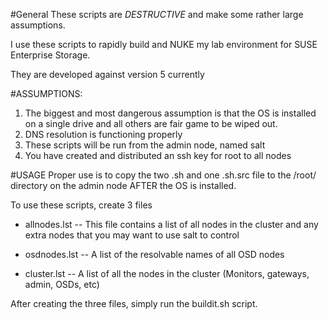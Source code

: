 #General
These scripts are *DESTRUCTIVE* and make some rather large assumptions.

I use these scripts to rapidly build and NUKE my lab environment for 
SUSE Enterprise Storage.

They are developed against version 5 currently

#ASSUMPTIONS:
1.  The biggest and most dangerous assumption is that the OS is installed on a 
    single drive and all others are fair game to be wiped out.
2.  DNS resolution is functioning properly
3.  These scripts will be run from the admin node, named salt
4.  You have created and distributed an ssh key for root to all nodes

#USAGE
Proper use is to copy the two .sh and one .sh.src file to the /root/ directory 
on the admin node AFTER the OS is installed.

To use these scripts, create 3 files
 - allnodes.lst
    --  This file contains a list of all nodes in the cluster and any extra nodes
        that you may want to use salt to control

 - osdnodes.lst
    --  A list of the resolvable names of all OSD nodes

 - cluster.lst
    -- A list of all the nodes in the cluster (Monitors, gateways, admin, OSDs, etc)

After creating the three files, simply run the buildit.sh script.

